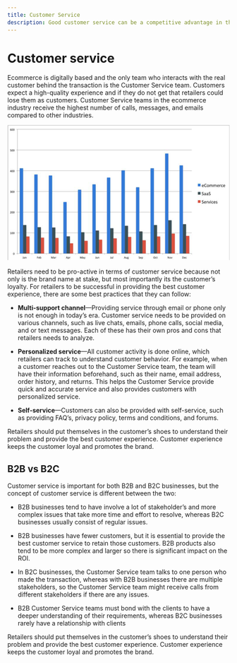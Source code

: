 ```yaml
---
title: Customer Service
description: Good customer service can be a competitive advantage in the ecommerce space.
---
```


# Customer service

Ecommerce is digitally based and the only team who interacts with the real customer behind the transaction is the Customer Service team. Customers expect a high-quality experience and if they do not get that retailers could lose them as customers. Customer Service teams in the ecommerce industry receive the highest number of calls, messages, and emails compared to other industries.

![Customer service bar chart](../../assets/playbooks/customer-service-chart.png)

Retailers need to be pro-active in terms of customer service because not only is the brand name at stake, but most importantly its the customer’s loyalty. For retailers to be successful in providing the best customer experience, there are some best practices that they can follow:

- **Multi-support channel**—Providing service through email or phone only is not enough in today’s era. Customer service needs to be provided on various channels, such as live chats, emails, phone calls, social media, and or text messages. Each of these has their own pros and cons that retailers needs to analyze.

- **Personalized service**—All customer activity is done online, which retailers can track to understand customer behavior. For example, when a customer reaches out to the Customer Service team, the team will have their information beforehand, such as their name, email address, order history, and returns. This helps the Customer Service provide quick and accurate service and also provides customers with personalized service.

- **Self-service**—Customers can also be provided with self-service, such as providing FAQ’s, privacy policy, terms and conditions, and forums.

Retailers should put themselves in the customer’s shoes to understand their problem and provide the best customer experience. Customer experience keeps the customer loyal and promotes the brand.

## B2B vs B2C

Customer service is important for both B2B and B2C businesses, but the concept of customer service is different between the two:

- B2B businesses tend to have involve a lot of stakeholder’s and more complex issues that take more time and effort to resolve, whereas B2C businesses usually consist of regular issues.

- B2B businesses have fewer customers, but it is essential to provide the best customer service to retain those customers. B2B products also tend to be more complex and larger so there is significant impact on the ROI.

- In B2C businesses, the Customer Service team talks to one person who made the transaction, whereas with B2B businesses there are multiple stakeholders, so the Customer Service team might receive calls from different stakeholders if there are any issues.

- B2B Customer Service teams must bond with the clients to have a deeper understanding of their requirements, whereas B2C businesses rarely have a relationship with clients

Retailers should put themselves in the customer’s shoes to understand their problem and provide the best customer experience. Customer experience keeps the customer loyal and promotes the brand.
